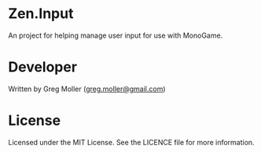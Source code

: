 # Zen.Input

An project for helping manage user input for use with MonoGame.

# Developer
Written by Greg Moller (greg.moller@gmail.com)

# License
Licensed under the MIT License. See the LICENCE file for more information.
